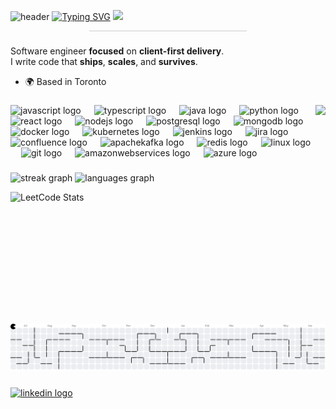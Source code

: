 ![header](https://capsule-render.vercel.app/api?type=waving&height=300&color=gradient&text=Engineer%20by%20title,%20&desc=problem-solver%20by%20nature.&descAlign=64&descAlignY=61&fontSize=55&descSize=30&fontAlign=41&fontAlignY=43
)
[![Typing SVG](https://readme-typing-svg.demolab.com?font=Fira+Code&size=25+&duration=3000&pause=1000&center=true&vCenter=true&multiline=true&width=275&height=40&lines=Hi%2C+I'm+Anastasiia+)](https://git.io/typing-svg) <img src="https://raw.githubusercontent.com/MartinHeinz/MartinHeinz/master/wave.gif" width="30px"/>
<hr style="height:1px; border:none; color:#ccc; background-color:#ccc; width:50%; margin: 10px auto;" />

###

<p align="left">Software engineer <strong>focused</strong> on <strong>client-first delivery</strong>.<br>I </strong>write</strong> code that <strong>ships</strong>, <strong>scales</strong>, and <strong>survives</strong>.</p>

* 🌍  Based in Toronto

###

<img align="right" height="350" src="https://ik.imagekit.io/r2brxesl2/ChatGPT%20Image%20May%2023,%202025,%2001_08_42%20AM.png?updatedAt=1747977982492"  />

###

<div align="left">
  <img src="https://cdn.jsdelivr.net/gh/devicons/devicon/icons/javascript/javascript-original.svg" height="37" alt="javascript logo"  />
  <img width="13" />
  <img src="https://cdn.jsdelivr.net/gh/devicons/devicon/icons/typescript/typescript-original.svg" height="37" alt="typescript logo"  />
  <img width="13" />
  <img src="https://cdn.jsdelivr.net/gh/devicons/devicon/icons/java/java-original.svg" height="37" alt="java logo"  />
  <img width="13" />
  <img src="https://cdn.jsdelivr.net/gh/devicons/devicon/icons/python/python-original.svg" height="37" alt="python logo"  />
  <img width="13" />
  <img src="https://cdn.jsdelivr.net/gh/devicons/devicon/icons/react/react-original.svg" height="37" alt="react logo"  />
  <img width="13" />
  <img src="https://cdn.jsdelivr.net/gh/devicons/devicon/icons/nodejs/nodejs-original.svg" height="37" alt="nodejs logo"  />
  <img width="13" />
  <img src="https://cdn.jsdelivr.net/gh/devicons/devicon/icons/postgresql/postgresql-original.svg" height="37" alt="postgresql logo"  />
  <img width="13" />
  <img src="https://cdn.jsdelivr.net/gh/devicons/devicon/icons/mongodb/mongodb-original.svg" height="37" alt="mongodb logo"  />
  <img width="13" />
  <img src="https://cdn.jsdelivr.net/gh/devicons/devicon/icons/docker/docker-original.svg" height="37" alt="docker logo"  />
  <img width="13" />
  <img src="https://cdn.jsdelivr.net/gh/devicons/devicon/icons/kubernetes/kubernetes-plain.svg" height="37" alt="kubernetes logo"  />
  <img width="13" />
  <img src="https://skillicons.dev/icons?i=jenkins" height="37" alt="jenkins logo"  />
  <img width="13" />
  <img src="https://cdn.jsdelivr.net/gh/devicons/devicon/icons/jira/jira-original.svg" height="37" alt="jira logo"  />
  <img width="13" />
  <img src="https://cdn.jsdelivr.net/gh/devicons/devicon/icons/confluence/confluence-original.svg" height="37" alt="confluence logo"  />
  <img width="13" />
  <img src="https://skillicons.dev/icons?i=kafka" height="37" alt="apachekafka logo"  />
  <img width="13" />
  <img src="https://cdn.jsdelivr.net/gh/devicons/devicon/icons/redis/redis-original.svg" height="37" alt="redis logo"  />
  <img width="13" />
  <img src="https://cdn.jsdelivr.net/gh/devicons/devicon/icons/linux/linux-original.svg" height="37" alt="linux logo"  />
  <img width="13" />
  <img src="https://cdn.jsdelivr.net/gh/devicons/devicon/icons/git/git-original.svg" height="37" alt="git logo"  />
  <img width="13" />
  <img src="https://cdn.jsdelivr.net/gh/devicons/devicon/icons/amazonwebservices/amazonwebservices-line-wordmark.svg" height="37" alt="amazonwebservices logo"  />
  <img width="13" />
  <img src="https://cdn.jsdelivr.net/gh/devicons/devicon/icons/azure/azure-original.svg" height="37" alt="azure logo"  />
</div>

###

<div align="left">
  <img src="https://streak-stats.demolab.com?user=AnastasiiaBoryslavska&locale=en&mode=daily&theme=dracula&hide_border=false&border_radius=5&order=3" height="150" alt="streak graph"  />
  <img src="https://github-readme-stats.vercel.app/api/top-langs?username=AnastasiiaBoryslavska&locale=en&hide_title=false&layout=compact&card_width=320&langs_count=5&theme=dracula&hide_border=false&order=2" height="150" alt="languages graph"  />
</div>

![LeetCode Stats](https://leetcard.jacoblin.cool/Anastasiia-B?theme=dark&font=changa)

###

<picture>
  <source media="(prefers-color-scheme: dark)" srcset="https://raw.githubusercontent.com/AnastasiiaBoryslavska/AnastasiiaBoryslavska/output/pacman-contribution-graph-dark.svg">
  <source media="(prefers-color-scheme: light)" srcset="https://raw.githubusercontent.com/AnastasiiaBoryslavska/AnastasiiaBoryslavska/output/pacman-contribution-graph.svg">
  <img alt="pacman contribution graph" src="https://raw.githubusercontent.com/AnastasiiaBoryslavska/AnastasiiaBoryslavska/output/pacman-contribution-graph.svg">
</picture>

###

<div align="left">
  <a href="https://www.linkedin.com/in/anastasiia-boryslavska/" target="_blank">
    <img src="https://img.shields.io/static/v1?message=LinkedIn&logo=linkedin&label=&color=0077B5&logoColor=white&labelColor=&style=for-the-badge" height="29" alt="linkedin logo"  />
  </a>
</div>

###
